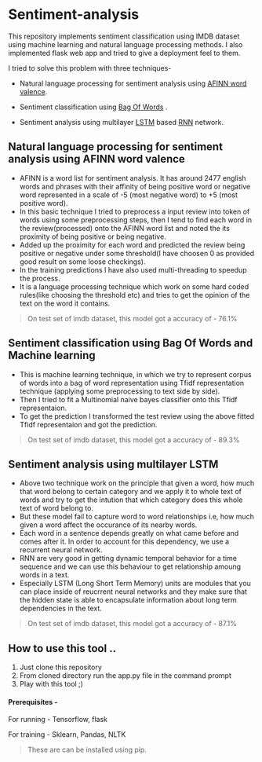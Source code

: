 # Sentiment-analysis

This repository implements sentiment classification using IMDB dataset using machine learning and natural language processing methods. I also implemented flask web app and tried to give a deployment feel to them.

I tried to solve this problem with three techniques-
- Natural language processing for sentiment analysis using [AFINN word valence](http://www2.imm.dtu.dk/pubdb/views/publication_details.php?id=6010). 

- Sentiment classification using [Bag Of Words](https://en.wikipedia.org/wiki/Bag-of-words_model) .

- Sentiment analysis using multilayer [LSTM](https://en.wikipedia.org/wiki/Long_short-term_memory) based [RNN](https://en.wikipedia.org/wiki/Recurrent_neural_network) network.

## Natural language processing for sentiment analysis using AFINN word valence

- AFINN is a word list for sentiment analysis. It has around 2477 english words and phrases with their affinity of being positive word or negative word represented in a scale of -5 (most negative word) to +5 (most positive word).
- In this basic technique I tried to preprocess a input review into token of words using some preprocessing steps, then I tend to find each word in the review(processed) onto the AFINN word list and noted the its proximity of being positive or being negative.
- Added up the proximity for each word and predicted the review being positive or negative under some threshold(I have choosen 0 as provided good result on some loose checkings). 
- In the training predictions I have also used multi-threading to speedup the process. 
- It is a language processing technique which work on some hard coded rules(like choosing the threshold etc) and tries to get the opinion of the text on the word it contains.
> On test set of imdb dataset, this model got a accuracy of - 76.1% 

## Sentiment classification using Bag Of Words and Machine learning

- This is machine learning technique, in which we try to represent corpus of words into a bag of word representation using Tfidf representation technique (applying some preprocessing to text side by side). 
- Then I tried to fit a Multinomial naive bayes classifier onto this Tfidf representaion.
- To get the prediction I transformed the test review using the above fitted Tfidf representaion and got the prediction.
>  On test set of imdb dataset, this model got a accuracy of - 89.3%

## Sentiment analysis using multilayer LSTM

- Above two technique work on the principle that given a word, how much that word belong to certain category and we apply it to whole text of words and try to get the intution that which category does this whole text of word belong to.
- But these model fail to capture word to word relationships i.e, how much given a word affect the occurance of its nearby words.
- Each word in a sentence depends greatly on what came before and comes after it. In order to account for this dependency, we use a recurrent neural network.
- RNN are very good in getting dynamic temporal behavior for a time sequence and we can use this behaviour to get relationship amoung words in a text.
- Especially LSTM (Long Short Term Memory) units are modules that you can place inside of reucrrent neural networks and they make sure that the hidden state is able to encapsulate information about long term dependencies in the text.
> On test set of imdb dataset, this model got a accuracy of - 87.1%
 
 ## How to use this tool ..
 
 1. Just clone this repository
 2. From cloned directory run the app.py file in the command prompt
 3. Play with this tool ;)
 
 #### Prerequisites -
 For running - Tensorflow, flask 
 
 For training - Sklearn, Pandas, NLTK
 
 > These are can be installed using pip.  
